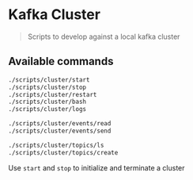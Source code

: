 # Kafka Cluster

> Scripts to develop against a local kafka cluster

## Available commands

```sh
./scripts/cluster/start
./scripts/cluster/stop
./scripts/cluster/restart
./scripts/cluster/bash
./scripts/cluster/logs

./scripts/cluster/events/read
./scripts/cluster/events/send

./scripts/cluster/topics/ls
./scripts/cluster/topics/create
```

Use `start` and `stop` to initialize and terminate a cluster